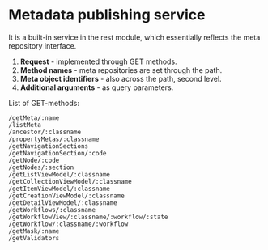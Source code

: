 # Metadata publishing service

It is a built-in service in the rest module, which essentially reflects the meta repository interface.

1. **Request** - implemented through GET methods. 
2. **Method names** - meta repositories are set through the path.
3. **Meta object identifiers** - also across the path, second level.
4. **Additional arguments** - as query parameters.

List of GET-methods:
```
/getMeta/:name
/listMeta
/ancestor/:classname
/propertyMetas/:classname
/getNavigationSections
/getNavigationSection/:code
/getNode/:code
/getNodes/:section
/getListViewModel/:classname
/getCollectionViewModel/:classname
/getItemViewModel/:classname
/getCreationViewModel/:classname
/getDetailViewModel/:classname
/getWorkflows/:classname
/getWorkflowView/:classname/:workflow/:state
/getWorkflow/:classname/:workflow
/getMask/:name
/getValidators
```
